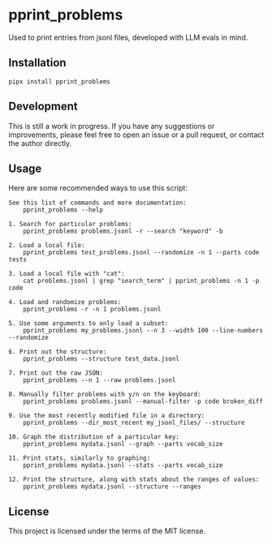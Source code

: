 # pprint_problems

Used to print entries from jsonl files, developed with LLM evals in mind.

## Installation

```pipx install pprint_problems```

## Development

This is still a work in progress. If you have any suggestions or improvements, please feel free to open an issue or a pull request, or contact the author directly.

## Usage

Here are some recommended ways to use this script:

```
See this list of commands and more documentation:
    pprint_problems --help

1. Search for particular problems:
    pprint_problems problems.jsonl -r --search "keyword" -b

2. Load a local file:
    pprint_problems test_problems.jsonl --randomize -n 1 --parts code tests

3. Load a local file with "cat":
    cat problems.jsonl | grep "search_term" | pprint_problems -n 1 -p code

4. Load and randomize problems:
    pprint_problems -r -n 1 problems.jsonl

5. Use some arguments to only load a subset:
    pprint_problems my_problems.jsonl --n 3 --width 100 --line-numbers --randomize

6. Print out the structure:
    pprint_problems --structure test_data.jsonl

7. Print out the raw JSON:
    pprint_problems --n 1 --raw problems.jsonl

8. Manually filter problems with y/n on the keyboard:
    pprint_problems problems.jsonl --manual-filter -p code broken_diff

9. Use the most recently modified file in a directory:
    pprint_problems --dir_most_recent my_jsonl_files/ --structure

10. Graph the distribution of a particular key:
    pprint_problems mydata.jsonl --graph --parts vocab_size

11. Print stats, similarly to graphing:
    pprint_problems mydata.jsonl --stats --parts vocab_size

12. Print the structure, along with stats about the ranges of values:
    pprint_problems mydata.jsonl --structure --ranges
```

## License

This project is licensed under the terms of the MIT license.